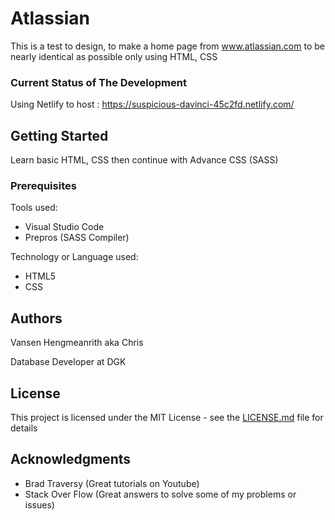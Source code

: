 # Atlassian

This is a test to design, to make a home page from www.atlassian.com to be nearly identical as possible only using HTML, CSS

### Current Status of The Development

Using Netlify to host : https://suspicious-davinci-45c2fd.netlify.com/

## Getting Started

Learn basic HTML, CSS then continue with Advance CSS (SASS)

### Prerequisites

Tools used:
- Visual Studio Code
- Prepros (SASS Compiler)

Technology or Language used:
- HTML5
- CSS

## Authors

Vansen Hengmeanrith aka Chris

Database Developer at DGK

## License

This project is licensed under the MIT License - see the [LICENSE.md](LICENSE.md) file for details

## Acknowledgments

- Brad Traversy (Great tutorials on Youtube)
- Stack Over Flow (Great answers to solve some of my problems or issues)
